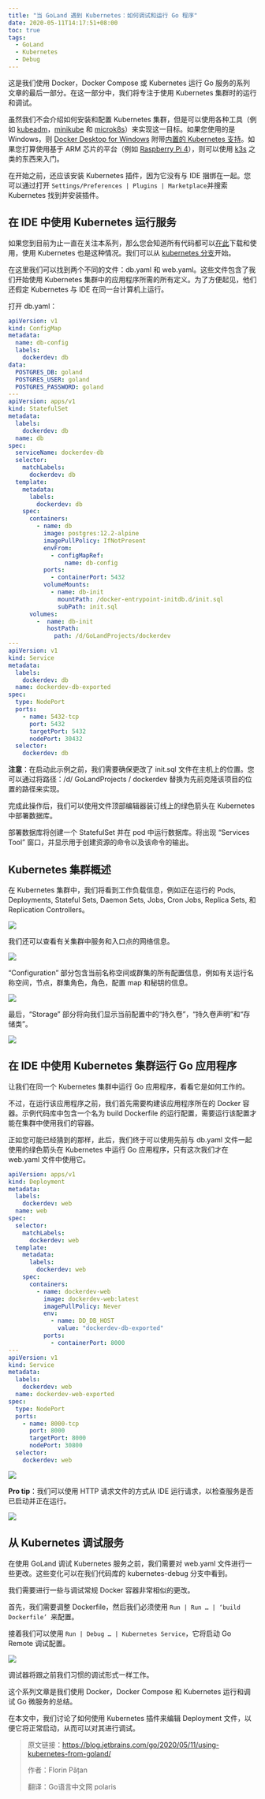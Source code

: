 ```yaml
---
title: "当 GoLand 遇到 Kubernetes：如何调试和运行 Go 程序"
date: 2020-05-11T14:17:51+08:00
toc: true
tags: 
  - GoLand 
  - Kubernetes
  - Debug
---
```


这是我们使用 Docker，Docker Compose 或 Kubernetes 运行 Go 服务的系列文章的最后一部分。在这一部分中，我们将专注于使用 Kubernetes 集群时的运行和调试。

虽然我们不会介绍如何安装和配置 Kubernetes 集群，但是可以使用各种工具（例如 [kubeadm](https://kubernetes.io/docs/setup/production-environment/tools/kubeadm/create-cluster-kubeadm/)，[minikube](https://kubernetes.io/docs/setup/learning-environment/minikube/) 和 [microk8s](https://microk8s.io/)）来实现这一目标。如果您使用的是 Windows，则 [Docker Desktop for Windows](https://www.docker.com/products/docker-desktop) 附带[内置的 Kubernetes 支持](https://docs.docker.com/docker-for-windows/kubernetes/)。如果您打算使用基于 ARM 芯片的平台（例如 [Raspberry Pi 4](https://blog.jetbrains.com/go/2020/02/18/running-goland-on-a-raspberry-pi-4/)），则可以使用 [k3s](https://k3s.io/) 之类的东西来入门。

在开始之前，还应该安装 Kubernetes 插件，因为它没有与 IDE 捆绑在一起。您可以通过打开 `Settings/Preferences | Plugins | Marketplace`并搜索 Kubernetes 找到并安装插件。

## 在 IDE 中使用 Kubernetes 运行服务

如果您到目前为止一直在关注本系列，那么您会知道所有代码都可以[在此](https://github.com/dlsniper/dockerdev)下载和使用，使用 Kubernetes 也是这种情况。我们可以从 [kubernetes 分支](https://github.com/dlsniper/dockerdev/tree/kubernetes)开始。

在这里我们可以找到两个不同的文件：db.yaml 和 web.yaml。这些文件包含了我们开始使用 Kubernetes 集群中的应用程序所需的所有定义。为了方便起见，他们还假定 Kubernetes 与 IDE 在同一台计算机上运行。

打开 db.yaml：

```yaml
apiVersion: v1
kind: ConfigMap
metadata:
  name: db-config
  labels:
    dockerdev: db
data:
  POSTGRES_DB: goland
  POSTGRES_USER: goland
  POSTGRES_PASSWORD: goland
---
apiVersion: apps/v1
kind: StatefulSet
metadata:
  labels:
    dockerdev: db
  name: db
spec:
  serviceName: dockerdev-db
  selector:
    matchLabels:
      dockerdev: db
  template:
    metadata:
      labels:
        dockerdev: db
    spec:
      containers:
        - name: db
          image: postgres:12.2-alpine
          imagePullPolicy: IfNotPresent
          envFrom:
            - configMapRef:
                name: db-config
          ports:
            - containerPort: 5432
          volumeMounts:
            - name: db-init
              mountPath: /docker-entrypoint-initdb.d/init.sql
              subPath: init.sql
      volumes:
        -  name: db-init
           hostPath:
             path: /d/GoLandProjects/dockerdev
---
apiVersion: v1
kind: Service
metadata:
  labels:
    dockerdev: db
  name: dockerdev-db-exported
spec:
  type: NodePort
  ports:
    - name: 5432-tcp
      port: 5432
      targetPort: 5432
      nodePort: 30432
  selector:
    dockerdev: db
```

**注意**：在启动此示例之前，我们需要确保更改了 init.sql 文件在主机上的位置。您可以通过将路径：/d/ GoLandProjects / dockerdev 替换为先前克隆该项目的位置的路径来实现。

完成此操作后，我们可以使用文件顶部编辑器装订线上的绿色箭头在 Kubernetes 中部署数据库。

部署数据库将创建一个 StatefulSet 并在 pod 中运行数据库。将出现 “Services Tool” 窗口，并显示用于创建资源的命令以及该命令的输出。

## Kubernetes 集群概述

在 Kubernetes 集群中，我们将看到工作负载信息，例如正在运行的 Pods, Deployments, Stateful Sets, Daemon Sets, Jobs, Cron Jobs, Replica Sets, 和 Replication Controllers。

![](imgs/14-Launching-a-Kubernetes-ReplicaSet-from-GoLand.gif)

我们还可以查看有关集群中服务和入口点的网络信息。

![](imgs/15-Kubernetes-Services-and-Ingress-points.gif)

“Configuration” 部分包含当前名称空间或群集的所有配置信息，例如有关运行名称空间，节点，群集角色，角色，配置 map 和秘钥的信息。

![](imgs/16-Kubernetes-Configuration-options.gif)

最后，“Storage” 部分将向我们显示当前配置中的“持久卷”，“持久卷声明”和“存储类”。

![](imgs/17-Kubernetes-Storage-options.gif)

## 在 IDE 中使用 Kubernetes 集群运行 Go 应用程序

让我们在同一个 Kubernetes 集群中运行 Go 应用程序，看看它是如何工作的。

不过，在运行该应用程序之前，我们首先需要构建该应用程序所在的 Docker 容器。示例代码库中包含一个名为 build Dockerfile 的运行配置，需要运行该配置才能在集群中使用我们的容器。

正如您可能已经猜到的那样，此后，我们终于可以使用先前与 db.yaml 文件一起使用的绿色箭头在 Kubernetes 中运行 Go 应用程序，只有这次我们才在 web.yaml 文件中使用它。

```yaml
apiVersion: apps/v1
kind: Deployment
metadata:
  labels:
    dockerdev: web
  name: web
spec:
  selector:
    matchLabels:
      dockerdev: web
  template:
    metadata:
      labels:
        dockerdev: web
    spec:
      containers:
        - name: dockerdev-web
          image: dockerdev-web:latest
          imagePullPolicy: Never
          env:
            - name: DD_DB_HOST
              value: "dockerdev-db-exported"
          ports:
            - containerPort: 8000
---
apiVersion: v1
kind: Service
metadata:
  labels:
    dockerdev: web
  name: dockerdev-web-exported
spec:
  type: NodePort
  ports:
    - name: 8000-tcp
      port: 8000
      targetPort: 8000
      nodePort: 30800
  selector:
    dockerdev: web
```

![](imgs/18-Run-a-Go-service-in-Kubernetes-with-GoLand.gif)

**Pro tip**：我们可以使用 HTTP 请求文件的方式从 IDE 运行请求，以检查服务是否已启动并正在运行。

![](imgs/19-Run-HTTP-Request-from-IDE.gif)

## 从 Kubernetes 调试服务

在使用 GoLand 调试 Kubernetes 服务之前，我们需要对 web.yaml 文件进行一些更改。这些变化可以在我们代码库的 kubernetes-debug 分支中看到。

我们需要进行一些与调试常规 Docker 容器非常相似的更改。

首先，我们需要调整 Dockerfile，然后我们必须使用 `Run | Run … | ‘build Dockerfile’ `来配置。

接着我们可以使用 `Run | Debug … | Kubernetes Service`，它将启动 Go Remote 调试配置。

![](imgs/20-Debugging-Go-Service-running-in-Kubernetes.gif)

调试器将跟之前我们习惯的调试形式一样工作。

这个系列文章是我们使用 Docker，Docker Compose 和 Kubernetes 运行和调试 Go 微服务的总结。

在本文中，我们讨论了如何使用 Kubernetes 插件来编辑 Deployment 文件，以便它将正常启动，从而可以对其进行调试。

> 原文链接：https://blog.jetbrains.com/go/2020/05/11/using-kubernetes-from-goland/
>
> 作者：Florin Pățan
>
> 翻译：Go语言中文网 polaris

